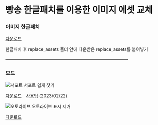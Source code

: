 빵송 한글패치를 이용한 이미지 에셋 교체
==========

### 이미지 한글패치

[다운로드](https://github.com/Suya-Hime-Suki/Song-for-Prism-Replace-Assets/releases)

한글패치 후 replace_assets 폴더 안에 다운받은 replace_assets를 붙여넣기


――――――――――――――――――――――――――――

### 모드

![서포트](https://i.imgur.com/PRjJcNc.png)
서포트 쉽게 찾기

[다운로드](https://github.com/Suya-Hime-Suki/Song-for-Prism-Replace-Assets/releases)　[사용법](https://gall.dcinside.com/m/shinycolors/1466026) (2023/02/22)

![오토라이브](https://i.imgur.com/F6zjP6n.png)
오토라이브 표시 제거

[다운로드](https://github.com/Suya-Hime-Suki/Song-for-Prism-Replace-Assets/blob/main/mods/Hide%20Auto%20Live/hide_autolive)
